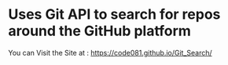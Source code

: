 # Uses Git API to search for repos around the GitHub platform 

You can Visit the Site at : https://code081.github.io/Git_Search/
